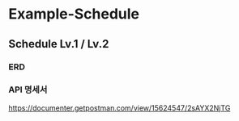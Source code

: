 # Example-Schedule

## Schedule Lv.1 / Lv.2

### ERD


### API 명세서

https://documenter.getpostman.com/view/15624547/2sAYX2NjTG

